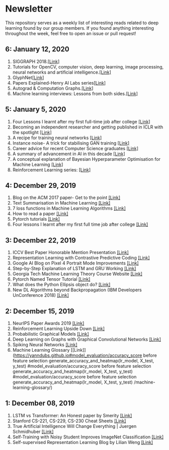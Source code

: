 # Newsletter

This repository serves as a weekly list of interesting reads related to deep learning found by our group members. If you found anything interesting throughout the week, feel free to open an issue or pull request!

## 6: January 12, 2020

1. SIGGRAPH 2018.[[Link]](https://www.youtube.com/watch?v=vppFvq2quQ0)
2. Tutorials for OpenCV, computer vision, deep learning, image processing, neural networks and artificial intelligence.[[Link]](http://www.aishack.in/)
3. GlyphNet[[Link]](https://github.com/noahtren/GlyphNet)
4. Papers Explained-Henry AI Labs series[[Link]](https://m.youtube.com/chann…/UCHB9VepY6kYvZjj0Bgxnpbw/videos)
5. Autograd & Computation Graphs.[[Link]](https://blog.paperspace.com/pytorch-101-understanding-grap…/)
6. Machine learning interviews: Lessons from both sides.[[Link]](https://twitter.com/chipro/status/1196232680364376064?s=19)


## 5: January 5, 2020

1. Four Lessons I learnt after my first full-time job after college [[Link]](https://huyenchip.com/2019/12/23/leaving-nvidia-lessons.html)
2. Becoming an independent researcher and getting published in ICLR with the spotlight [[Link]](https://link.medium.com/2f7QuM5OP2)
3. A recipe for training neural networks [[Link]](https://karpathy.github.io/2019/04/25/recipe/)
4. Instance noise- A trick for stabilising GAN training [[Link]](https://www.inference.vc/instance-noise-a-trick-for-stabilising-gan-training/)
5. Career advice for recent Computer Science graduates [[Link]](https://huyenchip.com/2018/10/08/career-advice-recent-cs-graduates.html)
6. A summary of advancement in AI in this decade [[Link]](https://l.facebook.com/l.php?u=https%3A%2F%2Fm.youtube.com%2Fwatch%3Fv%3D6SWpN64Ivb4%26amp%253Bfeature%3Dyoutu.be%26fbclid%3DIwAR22O_Gp7vWtTjlBIKAWoX3L_7KkBM5R8G5riUqrO__1_YBXX5pLBIoLEEU&h=AT1wTl4sAKJez_Pcpyrck8-Ti8Fmt4s-chGjxqBxmX2KgcMQHF2tlnydBpFB_PE75_nKhnxQvAGeowSbp3jNLYCkbR5oYKWerjx4QnaEDp11B4QPHeyIzSpyXJtdESTJbi7kCdTUVy7XtQlEhrMe-64Fv5BhpdKLd-cSpWP4x6h5-Y5PBvH9juL89vaq0b41gbfY_-ueWLrUlOeAIR-WYALM2JMRKoKD8LIUsd0v91ZWpXBYpgXGYfvmWDvFOMeQ8ARduiifE-C04mYJ0xC0nW3OyPF92W-vjOLpsz5tmW4kdNblxh_SYJBrftcqv1B9sc7BqaM0dZUsCQRsKisrXzqvesprOyNOL6EO6Fj2hJzGLOVRKn_5pojGgce1N9NTyqXXApoIEm3dHkte9p7q_DzhTOzPzCNCb7qeV_uQqFONoSnYCpHyYE6Y3TCddqITzAlvRkxN_sfv2C7km0y4myIcqCkFyP3js9dTnBks0sWBh02BjPd2TIDqFGRpFez7dQhMd9v_qUbspJ7HHvVYYbMjR_mYNCYYs6IaLhziIQrCo8AGShQNngulAR6cIn2u_EbL7vW7EbPJlFmSplU_bWTtU65kvdDN00cOi-YDkQvHbH3_2fwYexTTr3IeHU2Cz5TsciATXU8)
7. A conceptual explanation of Bayesian Hyperparameter Optimisation for Machine Learning [[Link]](https://towardsdatascience.com/a-conceptual-explanation-of-bayesian-model-based-hyperparameter-optimization-for-machine-learning-b8172278050f)
8. Reinforcement Learning series: [[Link]](https://www.youtube.com/watch?v=SinprXg2hUA&list=PLkFD6_40KJIwhWJpGazJ9VSj9CFMkb79A&index=1)

## 4: December 29, 2019

1. Blog on the ACM 2017 paper- Get to the point [[Link]](http://www.abigailsee.com/2017/04/16/taming-rnns-for-better-summarization.html)
2. Text Summarisation in Machine Learning [[Link]](https://blog.floydhub.com/gentle-introduction-to-text-summarization-in-machine-learning/)
3. 7 loss functions in Machine Learning Algorithms [[Link]](https://medium.com/analytics-vidhya/a-detailed-guide-to-7-loss-functions-for-machine-learning-algorithms-26e11b6e700b)
4. How to read a paper [[Link]](http://ccr.sigcomm.org/online/files/p83-keshavA.pdf)
5. Pytorch tutorials [[Link]](https://github.com/Tessellate-Imaging/Pytorch_Tutorial)
6. Four lessons I learnt after my first full time job after college [[Link]](https://huyenchip.com/2019/12/23/leaving-nvidia-lessons.html)

## 3: December 22, 2019

1. ICCV Best Paper Honorable Mention Presentation [[Link]](https://www.youtube.com/watch?v=V2v0qEPsjr0)
2. Representation Learning with Contrastive Predictive Coding [[Link]](https://arxiv.org/abs/1807.03748)
3. Google AI Blog on Pixel 4 Portrait Mode Improvements [[Link]](https://ai.googleblog.com/2019/12/improvements-to-portrait-mode-on-google.html?m=1)
4. Step-by-Step Explanation of LSTM and GRU Working [[Link]](https://youtu.be/8HyCNIVRbSU)
5. Georgia Tech Machine Learning Theory Course Website [[Link]](https://cs7545.wordpress.com/)
6. Pytorch Named Tensor Tutorial [[Link]](https://pytorch.org/tutorials/intermediate/named_tensor_tutorial.html)
7. What does the Python Ellipsis object do?  [[Link]](https://stackoverflow.com/a/773472)
8. New DL Algorithms beyond Backpropagation (IBM Developers UnConference 2018) [[Link]](https://www.researchgate.net/publication/322617800_New_Deep_Learning_Algorithms_beyond_Backpropagation_IBM_Developers_UnConference_2018_Zurich)

## 2: December 15, 2019

1. NeurIPS Paper Awards 2019 [[Link]](https://medium.com/@N…/neurips-2019-paper-awards-807e41d0c1e)
2. Reinforcement Learning Upside Down [[Link]](https://arxiv.org/pdf/1912.02875.pdf)
3. Probabilistic Graphical Models [[Link]](http://www.cs.cmu.edu/~epxing/Class/10708-19/)
4. Deep Learning on Graphs with Graphical Convolutional Networks [[Link]](https://towardsdatascience.com/how-to-do-deep-learning-on-graphs-with-graph-convolutional-networks-7d2250723780)
5. Spiking Neural Networks [[Link]](https://towardsdatascience.com/spiking-neural-networks-the-next-generation-of-machine-learning-84e167f4eb2b)
6. Machine Learning Glossary [[Link]](https://yanndubs.github.io#model_evaluation/accuracy_score before feature selection
generate_accuracy_and_heatmap(lr_model, X_test, y_test)
#model_evaluation/accuracy_score before feature selection
generate_accuracy_and_heatmap(lr_model, X_test, y_test)
#model_evaluation/accuracy_score before feature selection
generate_accuracy_and_heatmap(lr_model, X_test, y_test)
/machine-learning-glossary/)

## 1: December 08, 2019

1. LSTM vs Transformer: An Honest paper by Smerity [[Link]](https://arxiv.org/pdf/1911.11423.pdf)
2. Stanford CS-221, CS-229, CS-230 Cheat Sheets [[Link]](https://stanford.edu/~shervine/teaching/)
3. True Artificial Intelligence Will Change Everything | Juergen Schmidhuber [[Link]](https://youtu.be/-Y7PLaxXUrs)
4. Self-Training with Noisy Student Improves ImageNet Classification [[Link]](https://arxiv.org/abs/1911.04252)
5. Self-supervised Representation Learning Blog by Lilian Weng [[Link]](https://lilianweng.github.io/lil-log/2019/11/10/self-supervised-learning.html)
